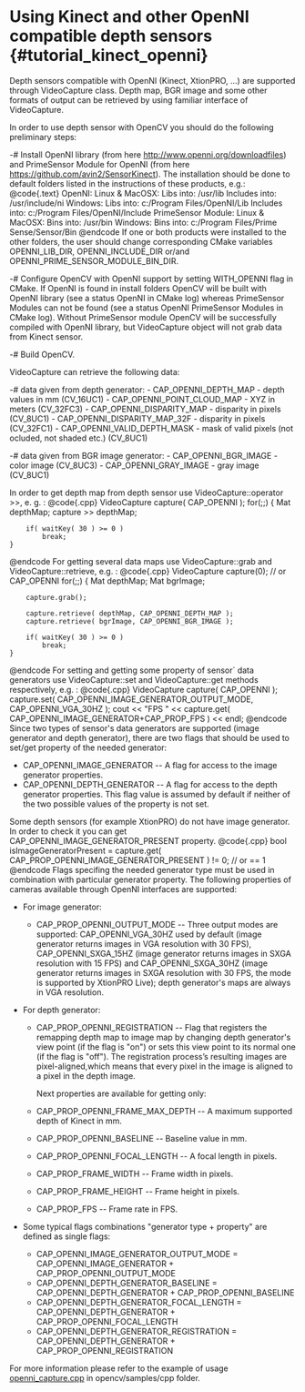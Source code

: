 Using Kinect and other OpenNI compatible depth sensors {#tutorial_kinect_openni}
======================================================

Depth sensors compatible with OpenNI (Kinect, XtionPRO, ...) are supported through VideoCapture
class. Depth map, BGR image and some other formats of output can be retrieved by using familiar
interface of VideoCapture.

In order to use depth sensor with OpenCV you should do the following preliminary steps:

-#  Install OpenNI library (from here <http://www.openni.org/downloadfiles>) and PrimeSensor Module
    for OpenNI (from here <https://github.com/avin2/SensorKinect>). The installation should be done
    to default folders listed in the instructions of these products, e.g.:
    @code{.text}
    OpenNI:
        Linux & MacOSX:
            Libs into: /usr/lib
            Includes into: /usr/include/ni
        Windows:
            Libs into: c:/Program Files/OpenNI/Lib
            Includes into: c:/Program Files/OpenNI/Include
    PrimeSensor Module:
        Linux & MacOSX:
            Bins into: /usr/bin
        Windows:
            Bins into: c:/Program Files/Prime Sense/Sensor/Bin
    @endcode
    If one or both products were installed to the other folders, the user should change
    corresponding CMake variables OPENNI_LIB_DIR, OPENNI_INCLUDE_DIR or/and
    OPENNI_PRIME_SENSOR_MODULE_BIN_DIR.

-#  Configure OpenCV with OpenNI support by setting WITH_OPENNI flag in CMake. If OpenNI is found
    in install folders OpenCV will be built with OpenNI library (see a status OpenNI in CMake log)
    whereas PrimeSensor Modules can not be found (see a status OpenNI PrimeSensor Modules in CMake
    log). Without PrimeSensor module OpenCV will be successfully compiled with OpenNI library, but
    VideoCapture object will not grab data from Kinect sensor.

-#  Build OpenCV.

VideoCapture can retrieve the following data:

-#  data given from depth generator:
    -   CAP_OPENNI_DEPTH_MAP - depth values in mm (CV_16UC1)
    -   CAP_OPENNI_POINT_CLOUD_MAP - XYZ in meters (CV_32FC3)
    -   CAP_OPENNI_DISPARITY_MAP - disparity in pixels (CV_8UC1)
    -   CAP_OPENNI_DISPARITY_MAP_32F - disparity in pixels (CV_32FC1)
    -   CAP_OPENNI_VALID_DEPTH_MASK - mask of valid pixels (not ocluded, not shaded etc.)
        (CV_8UC1)

-#  data given from BGR image generator:
    -   CAP_OPENNI_BGR_IMAGE - color image (CV_8UC3)
    -   CAP_OPENNI_GRAY_IMAGE - gray image (CV_8UC1)

In order to get depth map from depth sensor use VideoCapture::operator \>\>, e. g. :
@code{.cpp}
    VideoCapture capture( CAP_OPENNI );
    for(;;)
    {
        Mat depthMap;
        capture >> depthMap;

        if( waitKey( 30 ) >= 0 )
            break;
    }
@endcode
For getting several data maps use VideoCapture::grab and VideoCapture::retrieve, e.g. :
@code{.cpp}
    VideoCapture capture(0); // or CAP_OPENNI
    for(;;)
    {
        Mat depthMap;
        Mat bgrImage;

        capture.grab();

        capture.retrieve( depthMap, CAP_OPENNI_DEPTH_MAP );
        capture.retrieve( bgrImage, CAP_OPENNI_BGR_IMAGE );

        if( waitKey( 30 ) >= 0 )
            break;
    }
@endcode
For setting and getting some property of sensor\` data generators use VideoCapture::set and
VideoCapture::get methods respectively, e.g. :
@code{.cpp}
    VideoCapture capture( CAP_OPENNI );
    capture.set( CAP_OPENNI_IMAGE_GENERATOR_OUTPUT_MODE, CAP_OPENNI_VGA_30HZ );
    cout << "FPS    " << capture.get( CAP_OPENNI_IMAGE_GENERATOR+CAP_PROP_FPS ) << endl;
@endcode
Since two types of sensor's data generators are supported (image generator and depth generator),
there are two flags that should be used to set/get property of the needed generator:

-   CAP_OPENNI_IMAGE_GENERATOR -- A flag for access to the image generator properties.
-   CAP_OPENNI_DEPTH_GENERATOR -- A flag for access to the depth generator properties. This flag
    value is assumed by default if neither of the two possible values of the property is not set.

Some depth sensors (for example XtionPRO) do not have image generator. In order to check it you can
get CAP_OPENNI_IMAGE_GENERATOR_PRESENT property.
@code{.cpp}
bool isImageGeneratorPresent = capture.get( CAP_PROP_OPENNI_IMAGE_GENERATOR_PRESENT ) != 0; // or == 1
@endcode
Flags specifing the needed generator type must be used in combination with particular generator
property. The following properties of cameras available through OpenNI interfaces are supported:

-   For image generator:

    -   CAP_PROP_OPENNI_OUTPUT_MODE -- Three output modes are supported: CAP_OPENNI_VGA_30HZ
        used by default (image generator returns images in VGA resolution with 30 FPS),
        CAP_OPENNI_SXGA_15HZ (image generator returns images in SXGA resolution with 15 FPS) and
        CAP_OPENNI_SXGA_30HZ (image generator returns images in SXGA resolution with 30 FPS, the
        mode is supported by XtionPRO Live); depth generator's maps are always in VGA resolution.

-   For depth generator:

    -   CAP_PROP_OPENNI_REGISTRATION -- Flag that registers the remapping depth map to image map
        by changing depth generator's view point (if the flag is "on") or sets this view point to
        its normal one (if the flag is "off"). The registration process’s resulting images are
        pixel-aligned,which means that every pixel in the image is aligned to a pixel in the depth
        image.

        Next properties are available for getting only:

    -   CAP_PROP_OPENNI_FRAME_MAX_DEPTH -- A maximum supported depth of Kinect in mm.
    -   CAP_PROP_OPENNI_BASELINE -- Baseline value in mm.
    -   CAP_PROP_OPENNI_FOCAL_LENGTH -- A focal length in pixels.
    -   CAP_PROP_FRAME_WIDTH -- Frame width in pixels.
    -   CAP_PROP_FRAME_HEIGHT -- Frame height in pixels.
    -   CAP_PROP_FPS -- Frame rate in FPS.

-   Some typical flags combinations "generator type + property" are defined as single flags:

    -   CAP_OPENNI_IMAGE_GENERATOR_OUTPUT_MODE = CAP_OPENNI_IMAGE_GENERATOR + CAP_PROP_OPENNI_OUTPUT_MODE
    -   CAP_OPENNI_DEPTH_GENERATOR_BASELINE = CAP_OPENNI_DEPTH_GENERATOR + CAP_PROP_OPENNI_BASELINE
    -   CAP_OPENNI_DEPTH_GENERATOR_FOCAL_LENGTH = CAP_OPENNI_DEPTH_GENERATOR + CAP_PROP_OPENNI_FOCAL_LENGTH
    -   CAP_OPENNI_DEPTH_GENERATOR_REGISTRATION = CAP_OPENNI_DEPTH_GENERATOR + CAP_PROP_OPENNI_REGISTRATION

For more information please refer to the example of usage
[openni_capture.cpp](https://github.com/Itseez/opencv/tree/master/samples/cpp/openni_capture.cpp) in
opencv/samples/cpp folder.
